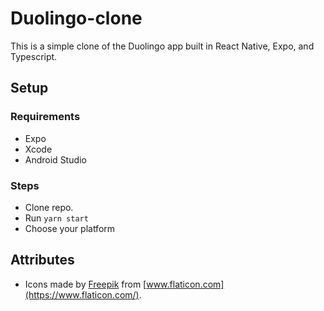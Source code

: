 # Duolingo-clone

This is a simple clone of the Duolingo app built in React Native, Expo, and Typescript.

## Setup
### Requirements
- Expo
- Xcode
- Android Studio

### Steps
- Clone repo.
- Run `yarn start`
- Choose your platform

## Attributes

- Icons made by [Freepik](https://www.flaticon.com/authors/freepik) from [www.flaticon.com](https://www.flaticon.com/).
